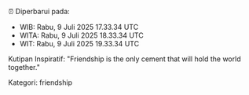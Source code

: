 ⏰ Diperbarui pada:
- WIB: Rabu, 9 Juli 2025 17.33.34 UTC
- WITA: Rabu, 9 Juli 2025 18.33.34 UTC
- WIT: Rabu, 9 Juli 2025 19.33.34 UTC

Kutipan Inspiratif:
"Friendship is the only cement that will hold the world together."


Kategori: friendship

